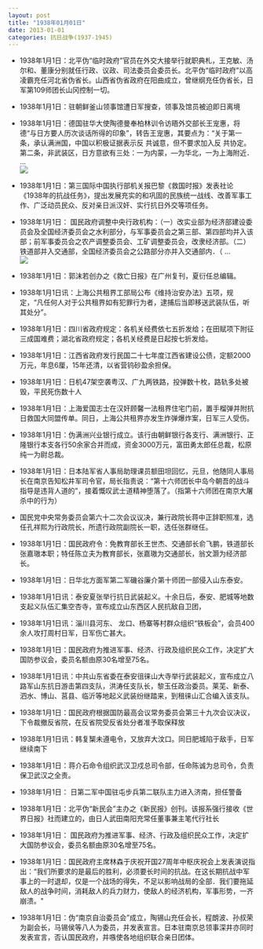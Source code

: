 ```yaml
---
layout: post
title: "1938年01月01日"
date: 2013-01-01
categories: 抗日战争(1937-1945)
---
```


<meta name="referrer" content="no-referrer" />

- 1938年1月1日：北平伪“临时政府”官员在外交大接举行就职典札，王克敏、汤尔和、董康分别就任行政、议政、司法委员会委员长。北平伪“临时政府”以高凌霸充任河北省伪省长。山西省伪省政府在阳曲成立，曾继纲充任伪省长，日军第109师团长山冈控制一切。  

- 1938年1月1日：驻朝鲜釜山领事馆遭日军搜查，领事及馆员被迫即日离境 

- 1938年1月1日：德国驻华大使陶德曼奉柏林训令访晤外交部长王宠惠，将德“与日方要人历次谈话所得的印象”，转告王宠惠，其要点为：“关于第一条，承认满洲国，中国以积极证据表示反 共诚意，但不要求加入反 共协定。第二条，非武装区，日方意欲有三处：一为内蒙，—为华北，一为上海附近． ...  <br/><img src="https://ww1.sinaimg.cn/large/aca367d8jw1e0ed4d0sqzj.jpg" />

- 1938年1月1日：第三国际中国执行部机关报巴黎《救国时报》发表社论《1938年的抗战任务》，提出发展充实的和巩固的民族统一战线、改善军事工作、广泛动员民众、反对亲日派汉奸、实行抗日外交等项任务。 

- 1938年1月1日： 国民政府调整中央行政机构：（一）改实业部为经济部建设委员会及全国经济委员会之水利部分，与军事委员会之第三部、第四部均并入该部；前军事委员会之农产调整委员会、工矿调整委员会，改隶经济部。（二）铁道部并入交通部，全国经济委员会之公路部分亦并入交通部内．（ ...  <br/><img src="https://ww3.sinaimg.cn/large/aca367d8jw1e0easwcvwdj.jpg" />

- 1938年1月1日：郭沫若创办之《救亡日报》在广州复刊，夏衍任总编辑。 

- 1938年1月1日讯：上海公共租界工部局公布《维持治安办法》五项，规定，“凡任何人对于公共租界如有犯罪行为者，逮捕后当即移送武装队伍，听其处分”。 

- 1938年1月1日：四川省政府规定：各机关经费依七五折发给；在田赋项下附征三成国难费；湖北省政府规定；各机关经费是日起按七折发给。 

- 1938年1月1日：江西省政府发行民国二十七年度江西省建设公债，定额2000万元，年息6厘，15年还清，以省营钨砂盈余担保。 

- 1938年1月1日：日机47架空袭粤汉、广九两铁路，投弹数十枚，路轨多处被毁，平民死伤数十人 

- 1938年1月1日：上海爱国志士在汉奸顾馨一法租界住宅门前，置手榴弹并附抗日救国大同盟传单。同日，上海公共租界亦发生炸弹爆炸案，日军三人受伤。 

- 1938年1月1日：伪满洲兴业银行成立。该行由朝鲜银行各支行、满洲银行、正隆银行本支各行50余家合并而成，资金3000万元，富田勇太郎任总裁，松原纯一为尉总裁。 

- 1938年1月1日：日本陆军省人事局助理课员额田坦回忆，元旦，他随同人事局长在南京告知松井军司令官，局长指责说：“第十六师团长中岛今朝吾的战斗指导是违背人道的”，接着慨叹武士道精神堕落了。（指第十六师团在南京大屠杀中的行为） 

- 国民党中央常务委员会第六十二次会议议决，兼行政院长蒋中正辞职照准，选任孔祥熙为行政院长，所遗行政院副院长一职，选任张群继任。    

- 1938年1月1日：国民政府令：免教育部长王世杰、交通部长俞飞鹏，铁道部长张嘉璈本职；特任陈立夫为教育部长，张嘉璈为交通部长，翁文灏为经济部长。 

- 1938年1月1日：日华北方面军第二军磯谷廉介第十师团一部侵入山东泰安。 

- 1938年1月1日讯：泰安夏张举行抗日武装起义。十余日后，泰安、肥城等地数支起义队伍汇集空杏寺，宣布成立山东西区人民抗敌自卫团， 

- 1938年1月1日讯：淄川县河东、 龙口、杨寨等村群众组织“铁板会”，会员400余人攻打周村日军，日军伤亡甚大。 

- 1938年1月1日：国民政府为推进军事、经济、行政及组织民众工作，决定扩大国防参议会，委员名额由原30名增至75名。 

- 1938年1月1日讯：中共山东省委在泰安徂徕山大寺举行武装起义，宣布成立八路军山东抗日游击第四支队，洪涛任支队长，黎玉任政治委员。莱芜、新泰、泗水、博山、莒县、临沂等地起义武装纷继踏来，到租徕山汇合编入该支队。 

- 1938年1月1日：国民政府根据国防最高会议常务委员会第三十九次会议决议，下令裁撤反省院，在反省院受反省处分者准予取保释放 

- 1938年1月1日讯：韩复榘未遵电令，又放弃大汶口。同日肥城陷于敌手，日军继续南下 

- 1938年1月1日：蒋介石命令组织武汉卫戍总司令部，任命陈诚为总司令，负责保卫武汉之全责。 

- 1938年1月1日： 日第二军中国驻屯步兵第二联队主力进入济南，担任警备 

- 1938年1月1日：北平伪“新民会”主办之《新民报》创刊。该报系强行接收《世界日报》社而建立的，由日人武田南阳充常任董事兼主笔代行社长 

- 1938年1月1日： 国民政府为推进军事、经济、行政及组织民众工作，决定扩大国防参议会，委员名额由原30名增至75名。 

- 1938年1月1日：国民政府主席林森于庆祝开国27周年中枢庆祝会上发表演说指出：“我们所要求的是最后的胜利，必须要长时间的抗战。在这长期抗战中军事上的一时退却，仅是一个战场的得失，不足以影响战局的全部．我们要拖延敌人的战争时间，消耗敌人的兵力财力，使敌人的经济机构，军事形势，一齐崩溃。" 

- 1938年1月1日：伪“南京自治委员会”成立，陶锡山充任会长，程朗波、孙叔荣为副会长，马锡侯等八人为委员，并发表宣言。日本驻南京总领事深井亦同时发表宣言，否认国民政府，并嗾使各地组织联合亲日团体。 

